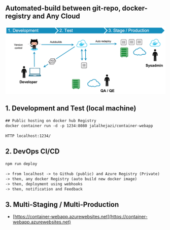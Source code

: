 ## Automated-build between git-repo, docker-registry and Any Cloud 

<img   src="https://raw.githubusercontent.com/Jalalhejazi/container-webapp/master/public/ci-cd-workflow.png" alt="ci cd"/></img>


## 1. Development and Test (local machine)

```
## Public hosting on docker hub Registry 
docker container run -d -p 1234:8080 jalalhejazi/container-webapp

HTTP localhost:1234/
```


## 2. DevOps CI/CD 


```
npm run deploy

-> from localhost -> to Github (public) and Azure Registry (Private)
-> then, any docker Registry (auto build new docker image) 
-> then, deployment using webhooks
-> then, notification and Feedback 

```

## 3. Multi-Staging / Multi-Production 

- [https://container-webapp.azurewebsites.net](https://container-webapp.azurewebsites.net)
